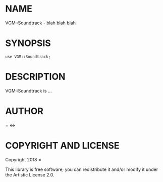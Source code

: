 NAME
====

VGM::Soundtrack - blah blah blah

SYNOPSIS
========

    use VGM::Soundtrack;

DESCRIPTION
===========

VGM::Soundtrack is ...

AUTHOR
======

= <=>

COPYRIGHT AND LICENSE
=====================

Copyright 2018 =

This library is free software; you can redistribute it and/or modify it under the Artistic License 2.0.

